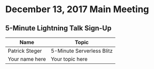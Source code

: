 # December 13, 2017 Main Meeting
## 5-Minute Lightning Talk Sign-Up

Name | Topic
--- | --- 
Patrick Steger | 5-Minute Serverless Blitz
Your name here | Your topic here
